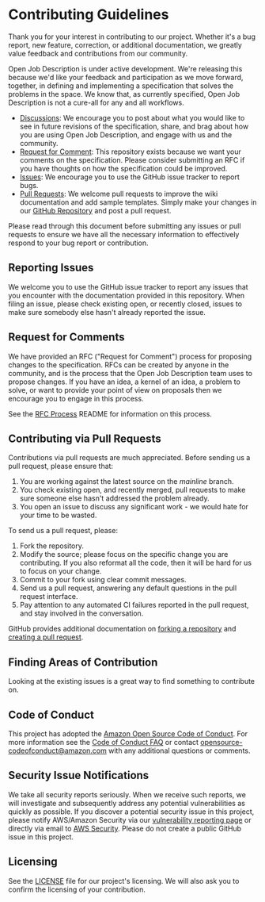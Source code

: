 # Contributing Guidelines

Thank you for your interest in contributing to our project. Whether it's a bug report, new feature, correction, or additional
documentation, we greatly value feedback and contributions from our community.

Open Job Description is under active development. We're releasing this because we'd like your feedback and participation 
as we move forward, together, in defining and implementing a specification that solves the problems in the space. We 
know that, as currently specified, Open Job Description is not a cure-all for any and all workflows.

* [Discussions](https://github.com/OpenJobDescription/openjd-specifications/discussions): 
  We encourage you to post about what you would like to see in future revisions of the specification, share, and brag 
  about how you are using Open Job Description, and engage with us and the community.
* [Request for Comment](https://github.com/OpenJobDescription/openjd-specifications/tree/mainline/rfcs/README.md): 
  This repository exists because we want your comments on the specification. Please consider submitting an RFC if you 
  have thoughts on how the specification could be improved.
* [Issues](https://github.com/OpenJobDescription/openjd-specifications/issues): 
  We encourage you to use the GitHub issue tracker to report bugs. 
* [Pull Requests](https://github.com/OpenJobDescription/openjd-specifications/pulls): 
  We welcome pull requests to improve the wiki documentation and add sample templates. Simply make your changes in
  our [GitHub Repository](https://github.com/OpenJobDescription/openjd-specifications/tree/mainline/wiki) and post a pull request.

Please read through this document before submitting any issues or pull requests to ensure we have all the necessary
information to effectively respond to your bug report or contribution.

## Reporting Issues

We welcome you to use the GitHub issue tracker to report any issues that you encounter with
the documentation provided in this repository. When filing an issue, please check existing open,
or recently closed, issues to make sure somebody else hasn't already reported the issue.

## Request for Comments

We have provided an RFC ("Request for Comment") process for proposing changes to the specification.
RFCs can be created by anyone in the community, and is the process that the Open Job Description team
uses to propose changes. If you have an idea, a kernel of an idea, a problem to solve, or want to
provide your point of view on proposals then we encourage you to engage in this process.

See the [RFC Process] README for information on this process.

[RFC process]: https://github.com/OpenJobDescription/openjd-specifications/tree/mainline/rfcs

## Contributing via Pull Requests

Contributions via pull requests are much appreciated. Before sending us a pull request, please ensure that:

1. You are working against the latest source on the *mainline* branch.
2. You check existing open, and recently merged, pull requests to make sure someone else hasn't addressed the problem already.
3. You open an issue to discuss any significant work - we would hate for your time to be wasted.

To send us a pull request, please:

1. Fork the repository.
2. Modify the source; please focus on the specific change you are contributing. If you also reformat all the code, then
   it will be hard for us to focus on your change.
3. Commit to your fork using clear commit messages.
4. Send us a pull request, answering any default questions in the pull request interface.
5. Pay attention to any automated CI failures reported in the pull request, and stay involved in the conversation.

GitHub provides additional documentation on [forking a repository](https://help.github.com/articles/fork-a-repo/) and
[creating a pull request](https://help.github.com/articles/creating-a-pull-request/).

## Finding Areas of Contribution

Looking at the existing issues is a great way to find something to contribute on.

## Code of Conduct

This project has adopted the [Amazon Open Source Code of Conduct](https://aws.github.io/code-of-conduct).
For more information see the [Code of Conduct FAQ](https://aws.github.io/code-of-conduct-faq) or contact
opensource-codeofconduct@amazon.com with any additional questions or comments.

## Security Issue Notifications

We take all security reports seriously. When we receive such reports, we will 
investigate and subsequently address any potential vulnerabilities as quickly 
as possible. If you discover a potential security issue in this project, please 
notify AWS/Amazon Security via our [vulnerability reporting page](http://aws.amazon.com/security/vulnerability-reporting/)
or directly via email to [AWS Security](aws-security@amazon.com). Please do not 
create a public GitHub issue in this project.

## Licensing

See the [LICENSE](LICENSE) file for our project's licensing. We will also ask you to confirm the licensing of your contribution.
